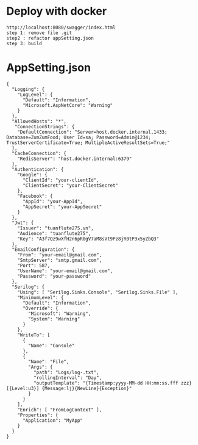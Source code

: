 # Deploy with docker
	
	http://localhost:8080/swagger/index.html
	step 1: remove file .git
	step2 : refactor appSetting.json
	step 3: build

# AppSetting.json

	{
	  "Logging": {
		"LogLevel": {
		  "Default": "Information",
		  "Microsoft.AspNetCore": "Warning"
		}
	  },
	  "AllowedHosts": "*",
	   "ConnectionStrings": {
		"DefaultConnection": "Server=host.docker.internal,1433; Database=ZumZumFood; User Id=sa; Password=Admin@1234; TrustServerCertificate=True; MultipleActiveResultSets=True;"
	  },
	  "CacheConnection": {
		"RedisServer": "host.docker.internal:6379"
	  },
	  "Authentication": {
		"Google": {
		  "ClientId": "your-clientId",
		  "ClientSecret": "your-ClientSecret"
		},
		"Facebook": {
		  "AppId": "your-AppId",
		  "AppSecret": "your-AppSecret"
		}
	  },
	  "Jwt": {
		"Issuer": "tuanflute275.vn",
		"Audience": "tuanflute275",
		"Key": "A3f7Qz9wXfH2n6pR0gV7aM8sVt9Pz8jR0tP3x5yZbQ3"
	  },
	  "EmailConfiguration": {
		"From": "your-email@gmail.com",
		"SmtpServer": "smtp.gmail.com",
		"Port": 587,
		"UserName": "your-email@gmail.com",
		"Password": "your-password"
	  },
	  "Serilog": {
		"Using": [ "Serilog.Sinks.Console", "Serilog.Sinks.File" ],
		"MinimumLevel": {
		  "Default": "Information",
		  "Override": {
			"Microsoft": "Warning",
			"System": "Warning"
		  }
		},
		"WriteTo": [
		  {
			"Name": "Console"
		  },
		  {
			"Name": "File",
			"Args": {
			  "path": "Logs/log-.txt",
			  "rollingInterval": "Day",
			  "outputTemplate": "{Timestamp:yyyy-MM-dd HH:mm:ss.fff zzz} [{Level:u3}] {Message:lj}{NewLine}{Exception}"
			}
		  }
		],
		"Enrich": [ "FromLogContext" ],
		"Properties": {
		  "Application": "MyApp"
		}
	  }
	}